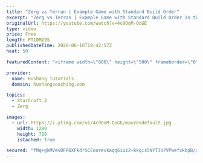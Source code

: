 ```yaml
---
title: "Zerg vs Terran | Example Game with Standard Build Order"
excerpt: "Zerg vs Terran | Example Game with Standard Build Order In this guide we learn how to defend early Terran attacks.  Coaching -------------------------------------------------------------------------- Interested in Starcraft lessons? Check out my website! I would love to help you improve and reach your"
originalUrl: https://youtube.com/watch?v=4c9OoM-OoGE
type: video
price: Free
length: PT10M29S
publishedDateTime: 2020-06-16T19:42:57Z
heat: 50

featuredContent: "<iframe width=\"800\" height=\"500\" frameborder=\"0\" src=\"https://www.youtube.com/embed/4c9OoM-OoGE\" allow=\"accelerometer; autoplay; encrypted-media; gyroscope; picture-in-picture\" allowfullscreen></iframe>"

provider:
  name: HuShang Tutorials
  domain: hushangcoaching.com

topics:
  - StarCraft 2
  - Zerg

images:
  - url: https://i.ytimg.com/vi/4c9OoM-OoGE/maxresdefault.jpg
    width: 1280
    height: 720
    isCached: true

secured: "fMq+gkMVevDFR8XFkdrSCEoorevkaqq6iu12+kkqis5NYTJb7VPwefxkbpB/zFug3ZnQhNQExROAmIo7D8fE3v+amORKP0iecVXKNIw/tx5EkaCH2Hd7hvjxiJaDTFgHXjL+oVo8TRCqhzVwlny56g2LfhziTsJAb5UoSZqirnqLeGTpRSbVUVUspYNfqQwYuxRWlqE9owe6gn+VlRObhw+x9xnUZ4XgVbnS7YI1wiJwfGXoZpjzfXjV0vJzrzOXEP5NPhHdcGIfJrGMvCO43fY/w8Xl9+iehbblwB98G1zCW4VNg/dwdpms4xc+KwtwTbmnpPvAvN4klWEB6h31Jp2KSba4N8WeTISVRox4YwAPYp6S3XS85qw3+c2ODGTTt66vczjcjPWLLs5PWNPHhfHs1qqNYlfVXrl+9aOdfCM=;68SZDcTcLijT6MGTtwKFPw=="
---
```


